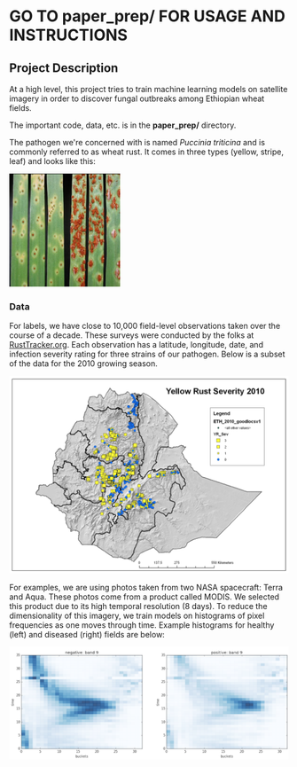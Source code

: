 
# GO TO paper_prep/ FOR USAGE AND INSTRUCTIONS


## Project Description

At a high level, this project tries to train machine learning models on satellite imagery in order to discover fungal outbreaks among Ethiopian wheat fields. 

The important code, data, etc. is in the **paper_prep/** directory.

The pathogen we're concerned with is named *Puccinia triticina* and is commonly referred to as wheat rust. It comes in three types (yellow, stripe, leaf) and looks like this:

<img src="img/rust.png" width="200">

### Data

For labels, we have close to 10,000 field-level observations taken over the course of a decade. These surveys were conducted by the folks at [RustTracker.org](http://rusttracker.cimmyt.org/). Each observation has a latitude, longitude, date, and infection severity rating for three strains of our pathogen. Below is a subset of the data for the 2010 growing season.

![](img/survey.png)

For examples, we are using photos taken from two NASA spacecraft: Terra and Aqua. These photos come from a product called MODIS. We selected this product due to its high temporal resolution (8 days). To reduce the dimensionality of this imagery, we train models on histograms of pixel frequencies as one moves through time. Example histograms for healthy (left) and diseased (right) fields are below:

![](img/hist.png)




